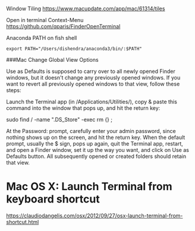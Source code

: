 Window Tiling
https://www.macupdate.com/app/mac/61314/tiles

Open in terminal Context-Menu
https://github.com/qparis/FinderOpenTerminal

Anaconda PATH on fish shell

```
export PATH="/Users/dishendra/anaconda3/bin/:$PATH"
```


###Mac Change Global View Options

Use as Defaults is supposed to carry over to all newly opened Finder windows, but it doesn't change any previously opened windows. If you want to revert all previously opened windows to that view, follow these steps:



Launch the Terminal app (in /Applications/Utilities/), copy & paste this command into the window that pops up, and hit the return key:



sudo find / -name ".DS_Store"  -exec rm {} \;



At the Password: prompt, carefully enter your admin password, since nothing shows up on the screen, and hit the return key. When the default prompt, usually the $ sign, pops up again, quit the Terminal app, restart, and open a Finder window, set it up the way you want, and click on Use as Defaults button. All subsequently opened or created folders should retain that view. 



# Mac OS X: Launch Terminal from keyboard shortcut

https://claudiodangelis.com/osx/2012/09/27/osx-launch-terminal-from-shortcut.html

